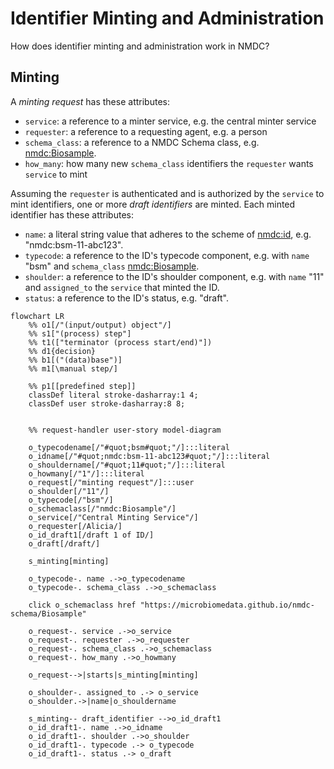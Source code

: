 # Identifier Minting and Administration

How does identifier minting and administration work in NMDC? 

## Minting

A *minting request* has these attributes:

- `service`: a reference to a minter service, e.g. the central minter service
- `requester`: a reference to a requesting agent, e.g. a person
- `schema_class`: a reference to a NMDC Schema class, e.g. [nmdc:Biosample](https://w3id.org/nmdc/Biosample).
- `how_many`: how many new `schema_class` identifiers the `requester` wants `service` to mint

Assuming the `requester` is authenticated and is authorized by the `service` to mint identifiers,
one or more *draft identifiers* are minted. Each minted identifier has these attributes:

- `name`: a literal string value that adheres to the scheme of [nmdc:id](https://w3id.org/nmdc/id), e.g. "nmdc:bsm-11-abc123".
- `typecode`: a reference to the ID's typecode component, e.g. with `name` "bsm" and `schema_class` [nmdc:Biosample](https://w3id.org/nmdc/Biosample).
- `shoulder`: a reference to the ID's shoulder component, e.g. with `name` "11" and `assigned_to` the `service` that minted the ID.
- `status`:  a reference to the ID's status, e.g. "draft".

```mermaid
flowchart LR
    %% o1[/"(input/output) object"/]
    %% s1["(process) step"]
    %% t1(["terminator (process start/end)"])
    %% d1{decision}
    %% b1[("(data)base")]
    %% m1[\manual step/]
    
    %% p1[[predefined step]]
    classDef literal stroke-dasharray:1 4;
    classDef user stroke-dasharray:8 8;
    
    
    %% request-handler user-story model-diagram

    o_typecodename[/"#quot;bsm#quot;"/]:::literal
    o_idname[/"#quot;nmdc:bsm-11-abc123#quot;"/]:::literal
    o_shouldername[/"#quot;11#quot;"/]:::literal
    o_howmany[/"1"/]:::literal
    o_request[/"minting request"/]:::user
    o_shoulder[/"11"/]
    o_typecode[/"bsm"/]
    o_schemaclass[/"nmdc:Biosample"/]
    o_service[/"Central Minting Service"/]
    o_requester[/Alicia/]
    o_id_draft1[/draft 1 of ID/]
    o_draft[/draft/]

    s_minting[minting]

    o_typecode-. name .->o_typecodename
    o_typecode-. schema_class .->o_schemaclass

    click o_schemaclass href "https://microbiomedata.github.io/nmdc-schema/Biosample"

    o_request-. service .->o_service
    o_request-. requester .->o_requester
    o_request-. schema_class .->o_schemaclass
    o_request-. how_many .->o_howmany
    
    o_request-->|starts|s_minting[minting]

    o_shoulder-. assigned_to .-> o_service
    o_shoulder.->|name|o_shouldername

    s_minting-- draft_identifier -->o_id_draft1
    o_id_draft1-. name .->o_idname
    o_id_draft1-. shoulder .->o_shoulder
    o_id_draft1-. typecode .-> o_typecode
    o_id_draft1-. status .-> o_draft
```